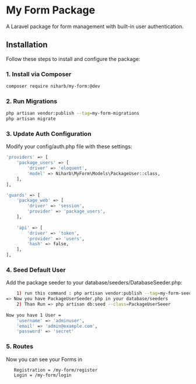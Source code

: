 # My Form Package

A Laravel package for form management with built-in user authentication.

## Installation

Follow these steps to install and configure the package:

### 1. Install via Composer
```bash
composer require niharb/my-form:@dev
```

### 2. Run Migrations
```bash
php artisan vendor:publish --tag=my-form-migrations
php artisan migrate
```

### 3. Update Auth Configuration
Modify your config/auth.php file with these settings:
```bash
'providers' => [
    'package_users' => [
        'driver' => 'eloquent',
        'model' => Niharb\MyForm\Models\PackageUser::class,
    ],
],

'guards' => [
    'package_web' => [
        'driver' => 'session',
        'provider' => 'package_users',
    ],
    
    'api' => [
        'driver' => 'token',
        'provider' => 'users',
        'hash' => false,
    ],
],
```
### 4. Seed Default User
Add the package seeder to your database/seeders/DatabaseSeeder.php:
```bash
    1) run this command : php artisan vendor:publish --tag=my-form-seeders
=> Now you have PackageUserSeeder.php in your database/seeders
    2) Than Run => php artisan db:seed --class=PackageUserSeeer
    
Now you have 1 User =
    'username' => 'adminuser',
    'email' => 'admin@example.com',
    'password' => 'secret'
```
### 5. Routes
Now you can see your Forms in
```bash
   Registration = /my-form/register
   Login = /my-form/login
```